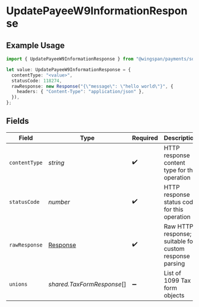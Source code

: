 # UpdatePayeeW9InformationResponse

## Example Usage

```typescript
import { UpdatePayeeW9InformationResponse } from "@wingspan/payments/sdk/models/operations";

let value: UpdatePayeeW9InformationResponse = {
  contentType: "<value>",
  statusCode: 118274,
  rawResponse: new Response("{\"message\": \"hello world\"}", {
    headers: { "Content-Type": "application/json" },
  }),
};
```

## Fields

| Field                                                                 | Type                                                                  | Required                                                              | Description                                                           |
| --------------------------------------------------------------------- | --------------------------------------------------------------------- | --------------------------------------------------------------------- | --------------------------------------------------------------------- |
| `contentType`                                                         | *string*                                                              | :heavy_check_mark:                                                    | HTTP response content type for this operation                         |
| `statusCode`                                                          | *number*                                                              | :heavy_check_mark:                                                    | HTTP response status code for this operation                          |
| `rawResponse`                                                         | [Response](https://developer.mozilla.org/en-US/docs/Web/API/Response) | :heavy_check_mark:                                                    | Raw HTTP response; suitable for custom response parsing               |
| `unions`                                                              | *shared.TaxFormResponse*[]                                            | :heavy_minus_sign:                                                    | List of 1099 Tax form objects                                         |